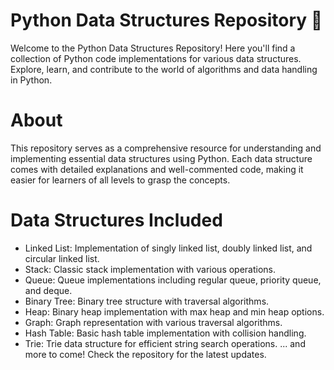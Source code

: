 # Python Data Structures Repository 🐍
Welcome to the Python Data Structures Repository! Here you'll find a collection of Python code implementations for various data structures. Explore, learn, and contribute to the world of algorithms and data handling in Python.

# About
This repository serves as a comprehensive resource for understanding and implementing essential data structures using Python. Each data structure comes with detailed explanations and well-commented code, making it easier for learners of all levels to grasp the concepts.

# Data Structures Included
* Linked List: Implementation of singly linked list, doubly linked list, and circular linked list.
* Stack: Classic stack implementation with various operations.
* Queue: Queue implementations including regular queue, priority queue, and deque.
* Binary Tree: Binary tree structure with traversal algorithms.
* Heap: Binary heap implementation with max heap and min heap options.
* Graph: Graph representation with various traversal algorithms.
* Hash Table: Basic hash table implementation with collision handling.
* Trie: Trie data structure for efficient string search operations.
    ... and more to come! Check the repository for the latest updates.
